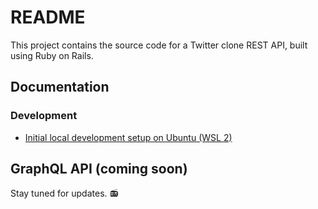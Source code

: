 # README

This project contains the source code for a Twitter clone REST API, built using
Ruby on Rails.



## Documentation


### Development

- [Initial local development setup on Ubuntu (WSL 2)][1]



## GraphQL API (coming soon)

Stay tuned for updates. :radio:



<!-- References -->

[1]: /readme/development/initial-local-development-setup-on-ubuntu-wsl-2.md
